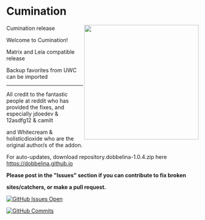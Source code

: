 # Cumination

<img src="https://user-images.githubusercontent.com/46063764/103461711-a9eb6280-4d20-11eb-983b-516b022cbbf5.png" width="300" align="right">

Cumination release

Welcome to Cumination!

Matrix and Leia compatible release

Backup favorites from UWC can be imported



---
All credit to the fantastic people at reddit who has provided the fixes, and especially jdoedev & 12asdfg12 & camilt


and Whitecream & holisticdioxide who are the original author/s of the addon.

For auto-updates, download repository.dobbelina-1.0.4.zip here https://dobbelina.github.io

**Please post in the "Issues" section if you can contribute to fix broken**

**sites/catchers, or make a pull request.**

[![GitHub Issues Open](https://github-basic-badges.herokuapp.com/issues/dobbelina/repository.dobbelina.svg)]()

[![GitHub Commits](https://github-basic-badges.herokuapp.com/commits/dobbelina/repository.dobbelina.svg)]()



